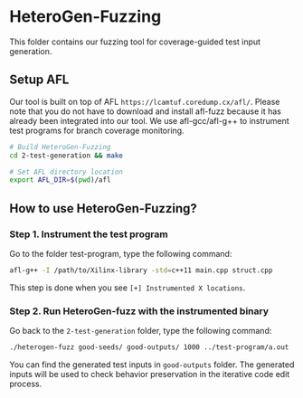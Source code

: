 

# HeteroGen-Fuzzing
This folder contains our fuzzing tool for coverage-guided test input generation.

## Setup AFL
Our tool is built on top of AFL `https://lcamtuf.coredump.cx/afl/`. Please note that you do not have to download and install afl-fuzz because it has already been integrated into our tool. We use afl-gcc/afl-g++ to instrument test programs for branch coverage monitoring.

```bash
# Build HeteroGen-Fuzzing
cd 2-test-generation && make

# Set AFL directory location
export AFL_DIR=$(pwd)/afl
```

## How to use HeteroGen-Fuzzing?
### Step 1. Instrument the test program
Go to the folder test-program, type the following command:
```bash
afl-g++ -I /path/to/Xilinx-library -std=c++11 main.cpp struct.cpp
```
This step is done when you see `[+] Instrumented X locations`.

### Step 2. Run HeteroGen-fuzz with the instrumented binary
Go back to the `2-test-generation` folder, type the following command:
```bash
./heterogen-fuzz good-seeds/ good-outputs/ 1000 ../test-program/a.out
```
You can find the generated test inputs in `good-outputs` folder. The generated inputs will be used to check behavior preservation in the iterative code edit process.
